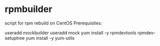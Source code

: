 # rpmbuilder
script for rpm rebuild on CentOS
Prerequisites:

useradd mockbuilder
useradd mock
yum install -y rpmdevtools
rpmdev-setuptree
yum install -y yum-utils
